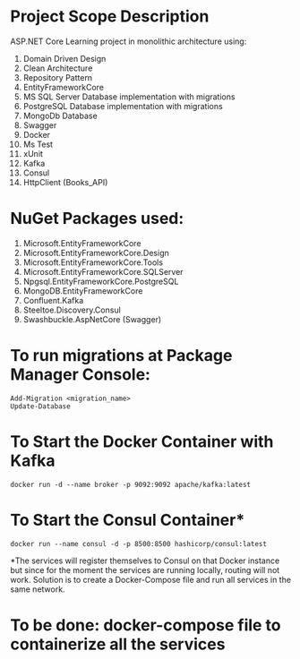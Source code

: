 # Project Scope Description

ASP.NET Core Learning project in monolithic architecture using:

1. Domain Driven Design
2. Clean Architecture
3. Repository Pattern
4. EntityFrameworkCore
5. MS SQL Server Database implementation with migrations
6. PostgreSQL Database implementation with migrations
7. MongoDb Database
8. Swagger
9. Docker
10. Ms Test
11. xUnit
12. Kafka
13. Consul
14. HttpClient (Books_API)

# NuGet Packages used:

1. Microsoft.EntityFrameworkCore
2. Microsoft.EntityFrameworkCore.Design
3. Microsoft.EntityFrameworkCore.Tools
4. Microsoft.EntityFrameworkCore.SQLServer
5. Npgsql.EntityFrameworkCore.PostgreSQL
6. MongoDB.EntityFrameworkCore
7. Confluent.Kafka
8. Steeltoe.Discovery.Consul
9. Swashbuckle.AspNetCore (Swagger)

# To run migrations at Package Manager Console:

```
Add-Migration <migration_name>
Update-Database
```

# To Start the Docker Container with Kafka

```
docker run -d --name broker -p 9092:9092 apache/kafka:latest
```

# To Start the Consul Container\*

```
docker run --name consul -d -p 8500:8500 hashicorp/consul:latest
```

\*The services will register themselves to Consul on that Docker instance but since for the moment the services are running locally, routing will not work. Solution is to create a Docker-Compose file and run all services in the same network.

# To be done: docker-compose file to containerize all the services
